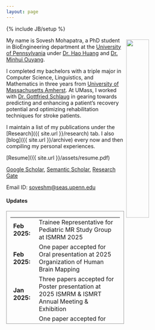 ```yaml
---
layout: page
---
```


{% include JB/setup %}

<img style="float: right; width: 35%; padding: 6px;" src=" {{ site.url }}/assets/1.jpeg">

My name is Sovesh Mohapatra, a PhD student in BioEngineering department at the  [University of Pennsylvania](https://be.seas.upenn.edu/) under [Dr. Hao Huang](https://www.med.upenn.edu/apps/faculty/index.php/g275/p8837947) and [Dr. Minhui Ouyang](https://www.med.upenn.edu/apps/faculty/index.php/g275/p8844108).

I completed my bachelors with a triple major in Computer Science, Linguistics, and Mathematics in three years from [University of Massachusetts Amherst](http://umass.edu/). At UMass, I worked with [Dr. Gottfried Schlaug](http://profiles.umassmed.edu/display/22559132) in gearing towards predicting and enhancing a patient’s recovery potential and optimizing rehabilitation techniques for stroke patients.

I maintain a list of my publications under the [Research]({{ site.url }}/research) tab. I also [blog]({{ site.url }}/archive) every now and then compiling my personal experiences.

[Resume]({{ site.url }}/assets/resume.pdf) 

[Google Scholar](https://scholar.google.com/citations?user=_IqJIZcAAAAJ&hl=en), [Semantic Scholar](https://www.semanticscholar.org/author/Sovesh-Mohapatra/2186185878), [Research Gate](https://www.researchgate.net/profile/Sovesh-Mohapatra-2)

Email ID: [soveshm@seas.upenn.edu](mailto:soveshm@seas.upenn.edu)

#### Updates

<div style="height:300px;overflow:auto; border:1px solid #999; padding-left: 0.7em; padding-right: 0.7em">
<table>
<col width="100px">
<col width="650px">
<tr><td><b>Feb 2025:</b></td><td> Trainee Representative for Pediatric MR Study Group at ISMRM 2025</td></tr>
<tr><td><b>Feb 2025:</b></td><td> One paper accepted for Oral presentation at 2025 Organization of Human Brain Mapping</td></tr>
<tr><td><b>Jan 2025:</b></td><td> Three papers accepted for Poster presentation at 2025 ISMRM & ISMRT Annual Meeting & Exhibition</td></tr>
<tr><td><b>Jan 2025:</b></td><td> One paper accepted for Oral presentation at 2025 ISMRM & ISMRT Annual Meeting & Exhibition</td></tr>
<tr><td><b>Nov 2024:</b></td><td> New <a href="https://www.sciencedirect.com/science/article/pii/S1744165X2400043X"> review paper</a> on multimodal MRI coupled with AI for better prediction</td></tr>
<tr><td><b>Oct 2024:</b></td><td> New <a href="https://link.springer.com/chapter/10.1007/978-3-031-71626-3_3"> conference chapter</a> on better segmentation of Neonatal HIE lesions</td></tr>
<tr><td><b>Aug 2024:</b></td><td> Passed my PhD qualification</td></tr>
<tr><td><b>May 2024:</b></td><td> Attended 2024 ISMRM & ISMRT Annual Meeting & Exhibition</td></tr>
<tr><td><b>Feb 2024:</b></td><td> Awarded ISMRM & ISMRT Annual Meeting & Exhibition Educational Stipend</td></tr>
<tr><td><b>Jan 2024:</b></td><td> Two papers accepted for oral power pitch presentation at 2024 ISMRM & ISMRT Annual Meeting & Exhibition</td></tr>
<tr><td><b>Oct 2023:</b></td><td> One paper accepted at MedNeurips Workshop NEURIPS 2023</td></tr>
<tr><td><b>Oct 2023:</b></td><td> One paper accepted for oral presentation in BONBID-HIE Workshop MICCAI 2023</td></tr>
<tr><td><b>Oct 2023:</b></td><td> Two papers accepted for poster presentation in BrainLes Workshop MICCAI 2023</td></tr>
<tr><td><b>Sept 2023:</b></td><td> appointed as advocacy chair for Penn Rangoli club</td></tr>
<tr><td><b>Aug 2023:</b></td><td> submitted two papers at the BraTS Challenge of MICCAI 2023</td></tr>
<tr><td><b>Jul 2023:</b></td><td> appointed as the chair for GRS Tissue Microstructure 2025 </td></tr>
<tr><td><b>Jun 2023:</b></td><td> new preprint <a href="https://arxiv.org/abs/2306.11714"> paper </a> on lesion segmentation and understanding the extent using transfer learning </td></tr>
<tr><td><b>Jun 2023:</b></td><td> started PhD in <a href="https://www.med.upenn.edu/huanglab"> Laboratory for Neural MRI and Brain Connectivity </a> at UPenn </td></tr>
<tr><td><b>Apr 2023:</b></td><td> new preprint <a href="https://arxiv.org/abs/2304.04738"> paper </a> on extraction of brain and specific region of interests using SAM </td></tr>
<tr><td><b>Apr 2023:</b></td><td> paper published at <a href="https://journals.plos.org/ploscompbiol/article?id=10.1371/journal.pcbi.1011012"> PLOS Computational Biology </a> on predicting effects and extent of stimulation on brain </td></tr>
<tr><td><b>Mar 2023:</b></td><td> Accepted offer at University of Pennsylvania for my PhD </td></tr>
<tr><td><b>Nov 2022:</b></td><td> new preprint <a href="https://arxiv.org/abs/2210.01091">paper</a> on how and when transfer learning is effective.</td></tr>
<tr><td><b>Nov 2022:</b></td><td> presented paper at <a href="https://aclanthology.org/2022.nlp4dh-1.0.pdf"> AACL-NLP4DH</a> on sentiment analysis of Presidential election speeches.</td></tr>
<tr><td><b>Sep 2022:</b></td><td> new preprint <a href="https://arxiv.org/abs/2209.13487"> paper </a> on sentiment analysis of Presidential election speeches</td></tr>
<tr><td><b>Sep 2022:</b></td><td> new preprint <a href="https://www.biorxiv.org/content/10.1101/2022.09.12.507591v2.article-info"> paper </a> on predicting effects and extent of stimulation on brain </td></tr>
<tr><td><b>May 2021:</b></td><td> started my summer research volunteership at <a href="http://vis.csail.mit.edu/"> MIT CSAIL Visulization Group </a> </td></tr>
<tr><td><b>May 2021:</b></td><td> started my summer internship at IALS with Dr. Gottfried Schlaug under CORE Summer Program </td></tr>
<tr><td><b>Nov 2020:</b></td><td> paper published at <a href="https://journals.plos.org/plosone/article?id=10.1371/journal.pone.0241543"> PLOS One </a> on repurposing of drugs for COVID-19 </td></tr>
<tr><td><b>Aug 2020:</b></td><td> started undergrauate at University of Massachusetts Amherst</td></tr>
<tr><td><b>Apr 2020:</b></td><td> new preprint <a href="https://www.medrxiv.org/content/10.1101/2020.04.05.20054254v2"> paper </a> on repurposing of drugs for COVID-19 </td></tr>
<tr><td><b>Nov 2019:</b></td><td> presented at <a href="https://www.mrs.org/meetings-events/fall-meetings-exhibits/past-fall-meetings/2019-mrs-fall-meeting/call-for-papers/symposium-sessions-detail/2019_mrs_fall_meeting/en08"> MRS Fall Meeting</a> on Inorganic Halide Perovskite Single Crystal</td></tr>
<tr><td><b>May 2019:</b></td><td> talk at  <a href="hhttps://www.ted.com/talks/sovesh_mohapatra_the_sentient_of_life"> TedX Manipal</a> </td></tr>
<tr><td><b>Aug 2018:</b></td><td> started working at IIT Roorkee with Dr. Soumitra Satapathi </td></tr>
<tr><td><b>Jun 2018:</b></td><td> started working at CSIR IGIB with Dr. Vinod Scaria </td></tr>
<tr><td><b>Apr 2018:</b></td><td> talk at <a href="https://www.youtube.com/watch?v=cBDq5DeQbw0"> TedX Ramjas College </a></td></tr>
<tr><td><b>Nov 2016:</b></td><td> recieved <a href="https://pib.gov.in/newsite/PrintRelease.aspx?relid=153595"> National Child Award </a> from President of India for Innovation </td></tr>
